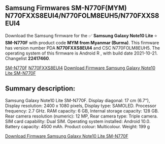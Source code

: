 <h2>Samsung Firmwares SM-N770F(MYM) N770FXXS8EUI4/N770FOLM8EUH5/N770FXXS8EUI4</h2>
Download the Samsung firmware for the ✅ <strong>Samsung Galaxy Note10 Lite </strong> ⭐ <strong>SM-N770F</strong> with product code <strong>MYM</strong> <strong> from Myanmar (Burma)</strong>. This firmware has version number PDA <strong>N770FXXS8EUI4</strong> and CSC N770FOLM8EUH5. The operating system of this firmware is Android R , with build date 2021-10-21. Changelist <strong>22417460</strong>.


[SM-N770F](https://samfirm.shop/samsung/model/SM-N770F)
[N770FXXS8EUI4](https://samfirm.shop/samsung/pda/N770FXXS8EUI4)
[Download Firmware Samsung Galaxy Note10 Lite SM-N770F](https://samfirm.shop/samsung/firmware/467926)
<h2>Summary description:</h2>
<p>Samsung Galaxy Note10 Lite SM-N770F. Display diagonal: 17 cm (6.7"), Display resolution: 2400 x 1080 pixels, Display type: SAMOLED. Processor frequency: 2.7 GHz. RAM capacity: 6 GB, Internal storage capacity: 128 GB. Rear camera resolution (numeric): 12 MP, Rear camera type: Triple camera. SIM card capability: Dual SIM. Operating system installed: Android 10.0. Battery capacity: 4500 mAh. Product colour: Multicolour. Weight: 199 g</p>


[Download Firmware Samsung Galaxy Note10 Lite SM-N770F](https://samfirm.shop/samsung/firmware/467926)

